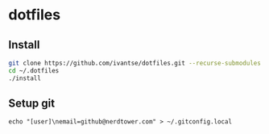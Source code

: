 # dotfiles

## Install

```sh
git clone https://github.com/ivantse/dotfiles.git --recurse-submodules ~/.dotfiles
cd ~/.dotfiles
./install
```

## Setup git
`echo "[user]\nemail=github@nerdtower.com" > ~/.gitconfig.local`
